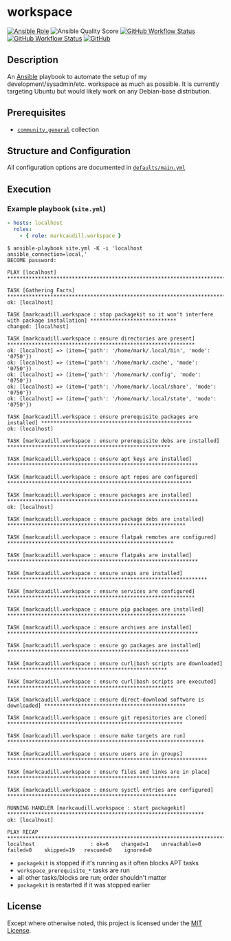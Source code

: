 # workspace

[![Ansible
Role](https://img.shields.io/ansible/role/59675)](https://galaxy.ansible.com/markcaudill/workspace)
![Ansible Quality Score](https://img.shields.io/ansible/quality/59675)
[![GitHub Workflow Status](https://img.shields.io/github/workflow/status/markcaudill/workspace/molecule-test?label=test)](https://github.com/markcaudill/workspace/actions/workflows/molecule-test.yml)
[![GitHub Workflow Status](https://img.shields.io/github/workflow/status/markcaudill/workspace/galaxy-deploy?label=deploy)](https://github.com/markcaudill/workspace/actions/workflows/galaxy-deploy.yml)
[![GitHub](https://img.shields.io/github/license/markcaudill/workspace)](LICENSE)

## Description

An [Ansible](https://docs.ansible.com/ansible/latest/index.html) playbook to
automate the setup of my development/sysadmin/etc. workspace as much as
possible. It is currently targeting Ubuntu but would likely work on any
Debian-base distribution.

## Prerequisites

- [`community.general`](https://docs.ansible.com/ansible/latest/collections/community/general/index.html)
  collection

## Structure and Configuration

All configuration options are documented in
[`defaults/main.yml`](defaults/main.yml)

## Execution


### Example playbook (`site.yml`)

```yaml
- hosts: localhost
  roles:
    - { role: markcaudill.workspace }
```

```console
$ ansible-playbook site.yml -K -i 'localhost ansible_connection=local,'
BECOME password: 

PLAY [localhost] *************************************************************************************************

TASK [Gathering Facts] *******************************************************************************************
ok: [localhost]

TASK [markcaudill.workspace : stop packagekit so it won't interfere with package installation] ****************************
changed: [localhost]

TASK [markcaudill.workspace : ensure directories are present] *************************************************************
ok: [localhost] => (item={'path': '/home/mark/.local/bin', 'mode': '0750'})
ok: [localhost] => (item={'path': '/home/mark/.cache', 'mode': '0750'})
ok: [localhost] => (item={'path': '/home/mark/.config', 'mode': '0750'})
ok: [localhost] => (item={'path': '/home/mark/.local/share', 'mode': '0750'})
ok: [localhost] => (item={'path': '/home/mark/.local/state', 'mode': '0750'})

TASK [markcaudill.workspace : ensure prerequisite packages are installed] *************************************************
ok: [localhost]

TASK [markcaudill.workspace : ensure prerequisite debs are installed] *****************************************************

TASK [markcaudill.workspace : ensure apt keys are installed] **************************************************************

TASK [markcaudill.workspace : ensure apt repos are configured] ************************************************************

TASK [markcaudill.workspace : ensure packages are installed] **************************************************************
ok: [localhost]

TASK [markcaudill.workspace : ensure package debs are installed] **********************************************************

TASK [markcaudill.workspace : ensure flatpak remotes are configured] ******************************************************

TASK [markcaudill.workspace : ensure flatpaks are installed] **************************************************************

TASK [markcaudill.workspace : ensure snaps are installed] *****************************************************************

TASK [markcaudill.workspace : ensure services are configured] *************************************************************

TASK [markcaudill.workspace : ensure pip packages are installed] **********************************************************

TASK [markcaudill.workspace : ensure archives are installed] **************************************************************

TASK [markcaudill.workspace : ensure go packages are installed] ***********************************************************

TASK [markcaudill.workspace : ensure curl|bash scripts are downloaded] ****************************************************

TASK [markcaudill.workspace : ensure curl|bash scripts are executed] ******************************************************

TASK [markcaudill.workspace : ensure direct-download software is downloaded] **********************************************

TASK [markcaudill.workspace : ensure git repositories are cloned] *********************************************************

TASK [markcaudill.workspace : ensure make targets are run] ****************************************************************

TASK [markcaudill.workspace : ensure users are in groups] *****************************************************************

TASK [markcaudill.workspace : ensure files and links are in place] ********************************************************

TASK [markcaudill.workspace : ensure sysctl entries are configured] *******************************************************

RUNNING HANDLER [markcaudill.workspace : start packagekit] ****************************************************************
ok: [localhost]

PLAY RECAP *******************************************************************************************************
localhost                  : ok=6    changed=1    unreachable=0    failed=0    skipped=19   rescued=0    ignored=0
```

- `packagekit` is stopped if it's running as it often blocks APT tasks
- `workspace_prerequisite_*` tasks are run
- all other tasks/blocks are run; order shouldn't matter
- `packagekit` is restarted if it was stopped earlier

## License

Except where otherwise noted, this project is licensed under the [MIT
License](LICENSE).
